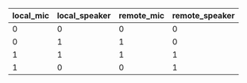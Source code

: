 


|local_mic|local_speaker|remote_mic|remote_speaker|
|-|-|-|-|
|	0|0|0|0|
|	0|1|1|0|
|	1|1|1|1|
|	1|0|0|1|
